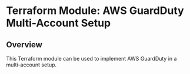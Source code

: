# Terraform Module: AWS GuardDuty Multi-Account Setup

## Overview

This Terraform module can be used to implement AWS GuardDuty in a multi-account setup.

